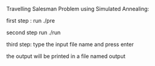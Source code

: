 Travelling Salesman Problem using Simulated Annealing:

first step : run ./pre

second step run ./run

third step: type the input file name and press enter

the output will be printed in a file named output
